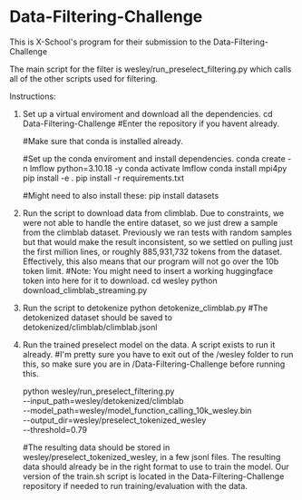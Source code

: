 # Data-Filtering-Challenge

This is X-School's program for their submission to the Data-Filtering-Challenge

The main script for the filter is wesley/run_preselect_filtering.py which calls all of the other scripts used for filtering. 

Instructions:

1. Set up a virtual enviroment and download all the dependencies. 
    cd Data-Filtering-Challenge
    #Enter the repository if you havent already.
    
    #Make sure that conda is installed already.

    #Set up the conda enviroment and install dependencies.
    conda create -n lmflow python=3.10.18 -y
    conda activate lmflow
    conda install mpi4py
    pip install -e .
    pip install -r requirements.txt

    #Might need to also install these:
    pip install datasets

2. Run the script to download data from climblab. Due to constraints, we were not able to handle the entire dataset, so we just drew a sample from the climblab dataset. Previously we ran tests with random samples but that would make the result inconsistent, so we settled on pulling just the first million lines, or roughly 885,931,732 tokens from the dataset. Effectively, this also means that our program will not go over the 10b token limit. 
    #Note: You might need to insert a working huggingface token into here for it to download. 
    cd wesley
    python download_climblab_streaming.py

3. Run the script to detokenize
    python detokenize_climblab.py
    #The detokenized dataset should be saved to detokenized/climblab/climblab.jsonl

4. Run the trained preselect model on the data. A script exists to run it already.
    #I'm pretty sure you have to exit out of the /wesley folder to run this, so make sure you are in /Data-Filtering-Challenge before running this.

    python wesley/run_preselect_filtering.py \
    --input_path=wesley/detokenized/climblab \
    --model_path=wesley/model_function_calling_10k_wesley.bin \
    --output_dir=wesley/preselect_tokenized_wesley \
    --threshold=0.79

    #The resulting data should be stored in wesley/preselect_tokenized_wesley, in a few jsonl files. The resulting data should already be in the right format to use to train the model. Our version of the train.sh script is located in the Data-Filtering-Challenge repository if needed to run training/evaluation with the data. 
